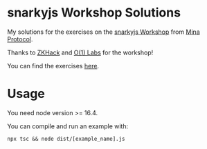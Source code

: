 # snarkyjs Workshop Solutions

My solutions for the exercises on the [snarkyjs Workshop](https://github.com/o1-labs/snarkyjs-workshop) from [Mina Protocol](https://minaprotocol.com/).

Thanks to [ZKHack](https://www.zkhack.dev/) and [O(1) Labs](https://www.o1labs.org/) for the workshop!

You can find the exercises [here](https://github.com/o1-labs/snarkyjs-workshop/tree/main/src).

# Usage
You need node version >= 16.4.

You can compile and run an example with:
```
npx tsc && node dist/[example_name].js
```